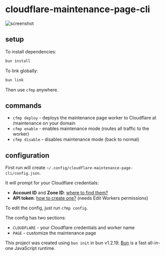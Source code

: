 # cloudflare-maintenance-page-cli

![screenshot](https://github.com/user-attachments/assets/3121c725-2ca6-49f3-8498-62296a82b84c)

## setup

To install dependencies:

```bash
bun install
```

To link globally:

```bash
bun link
```

Then use `cfmp` anywhere.

## commands

- `cfmp deploy` - deploys the maintenance page worker to Cloudflare at /maintenance on your domain
- `cfmp enable` - enables maintenance mode (routes all traffic to the worker)
- `cfmp disable` - disables maintenance mode (back to normal)

## configuration

First run will create `~/.config/cloudflare-maintenance-page-cli/config.json`.

It will prompt for your Cloudflare credentials:

- **Account ID** and **Zone ID**: [where to find them?](https://developers.cloudflare.com/fundamentals/account/find-account-and-zone-ids/)
- **API token**: [how to create one?](https://developers.cloudflare.com/fundamentals/api/get-started/create-token/) (needs Edit Workers permissions)

To edit the config, just run `cfmp config`.

The config has two sections:

- `CLOUDFLARE` - your Cloudflare credentials and worker name
- `PAGE` - customize the maintenance page

This project was created using `bun init` in bun v1.2.19. [Bun](https://bun.com) is a fast all-in-one JavaScript runtime.
